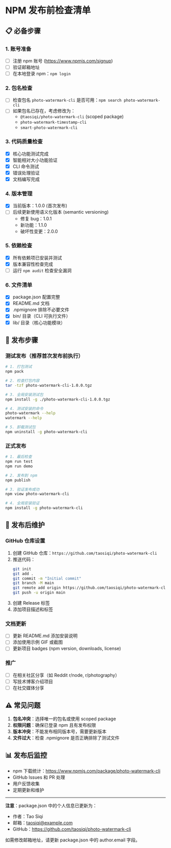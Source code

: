 # NPM 发布前检查清单

## 📋 必备步骤

### 1. 账号准备

- [ ] 注册 npm 账号 (https://www.npmjs.com/signup)
- [ ] 验证邮箱地址
- [ ] 在本地登录 npm：`npm login`

### 2. 包名检查

- [ ] 检查包名 `photo-watermark-cli` 是否可用：`npm search photo-watermark-cli`
- [ ] 如果包名已存在，考虑修改为：
  - `@taosiqi/photo-watermark-cli` (scoped package)
  - `photo-watermark-timestamp-cli`
  - `smart-photo-watermark-cli`

### 3. 代码质量检查

- [x] 核心功能测试完成
- [x] 智能相对大小功能验证
- [x] CLI 命令测试
- [x] 错误处理验证
- [x] 文档编写完成

### 4. 版本管理

- [x] 当前版本：1.0.0 (首次发布)
- [ ] 后续更新使用语义化版本 (semantic versioning)
  - 修复 bug：1.0.1
  - 新功能：1.1.0
  - 破坏性变更：2.0.0

### 5. 依赖检查

- [x] 所有依赖项已安装并测试
- [x] 版本兼容性检查完成
- [ ] 运行 `npm audit` 检查安全漏洞

### 6. 文件清单

- [x] package.json 配置完整
- [x] README.md 文档
- [x] .npmignore 排除不必要文件
- [x] bin/ 目录（CLI 可执行文件）
- [x] lib/ 目录（核心功能模块）

## 🚀 发布步骤

### 测试发布（推荐首次发布前执行）

```bash
# 1. 打包测试
npm pack

# 2. 检查打包内容
tar -tzf photo-watermark-cli-1.0.0.tgz

# 3. 全局安装测试包
npm install -g ./photo-watermark-cli-1.0.0.tgz

# 4. 测试安装的命令
photo-watermark --help
watermark --help

# 5. 卸载测试包
npm uninstall -g photo-watermark-cli
```

### 正式发布

```bash
# 1. 最后检查
npm run test
npm run demo

# 2. 发布到 npm
npm publish

# 3. 验证发布成功
npm view photo-watermark-cli

# 4. 全局安装验证
npm install -g photo-watermark-cli
```

## 📝 发布后维护

### GitHub 仓库设置

1. 创建 GitHub 仓库：`https://github.com/taosiqi/photo-watermark-cli`
2. 推送代码：
   ```bash
   git init
   git add .
   git commit -m "Initial commit"
   git branch -M main
   git remote add origin https://github.com/taosiqi/photo-watermark-cli.git
   git push -u origin main
   ```
3. 创建 Release 标签
4. 添加项目描述和标签

### 文档更新

- [ ] 更新 README.md 添加安装说明
- [ ] 添加使用示例 GIF 或截图
- [ ] 更新项目 badges (npm version, downloads, license)

### 推广

- [ ] 在相关社区分享（如 Reddit r/node, r/photography）
- [ ] 写技术博客介绍项目
- [ ] 在社交媒体分享

## ⚠️ 常见问题

1. **包名冲突**：选择唯一的包名或使用 scoped package
2. **权限问题**：确保已登录 npm 且有发布权限
3. **版本冲突**：不能发布相同版本号，需要更新版本
4. **文件过大**：检查 .npmignore 是否正确排除了测试文件

## 📊 发布后监控

- npm 下载统计：https://www.npmjs.com/package/photo-watermark-cli
- GitHub Issues 和 PR 处理
- 用户反馈收集
- 定期更新和维护

---

**注意**：package.json 中的个人信息已更新为：

- 作者：Tao Siqi
- 邮箱：taosiqi@example.com
- GitHub：https://github.com/taosiqi/photo-watermark-cli

如需修改邮箱地址，请更新 package.json 中的 author.email 字段。
